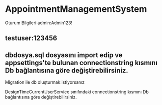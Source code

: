 # AppointmentManagementSystem
Oturum Bilgileri
admin:Admin123!

testuser:123456
-------------------
dbdosya.sql dosyasını import edip ve appsettings'te bulunan connectionstring kısmını Db bağlantısına göre değiştirebilirsiniz.
--------------------
Migration ile db oluşturmak istiyorsanız

DesignTimeCurrentUserService sınıfındaki connectionstring kısmını Db bağlantısına göre değiştirebilirsiniz.
